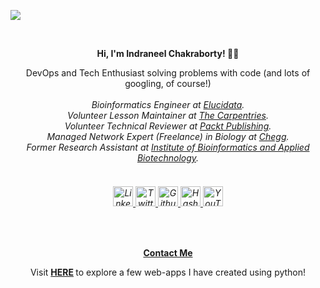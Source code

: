 ![](https://komarev.com/ghpvc/?username=ineelhere&color=red) <div class="container">
  <br>
  <p align='center'>
    <strong> Hi, I'm Indraneel Chakraborty! 👨‍💻 </strong>
  </p>
  <p align='center'>DevOps and Tech Enthusiast solving problems with code (and lots of googling, of course!) <br>
    <br>
    <i>
      Bioinformatics Engineer at <a href="https://elucidata.io/" target="_blank">Elucidata</a>. <br>
      Volunteer Lesson Maintainer at <a href="https://carpentries.org/" target="_blank">The Carpentries</a>. <br>
      Volunteer Technical Reviewer at <a href="https://www.packtpub.com/" target="_blank">Packt Publishing</a>. <br>
      Managed Network Expert (Freelance) in Biology at <a href="https://www.chegg.com/" target="_blank">Chegg</a>. <br>
      Former Research Assistant at <a href="https://www.ibab.ac.in/" target="_blank">Institute of Bioinformatics and Applied Biotechnology</a>. <br>
    </i>
  </p>
  <h6 class="jumbotron-heading" align='center'>
    <br>
    <!-- <p align="center"><a href="https://www.coursera.org/account/accomplishments/specialization/certificate/XS836E7PPVZD" target="_blank"><img src="https://images.credly.com/images/75a78e9d-9a9b-4b62-906d-8a48017e2afe/Google_Certs_DA.png" alt="GDAPC" width="200" height="200"></a><br><br> Recently completed the Google Data Analytics Professional Certificate on Coursera </p><br><br>  -->
    <a href="https://www.linkedin.com/in/indraneelchakraborty/" target="_blank">
      <img src="https://static-exp1.licdn.com/sc/h/al2o9zrvru7aqj8e1x2rzsrca" alt="Linkedin" width="32" height="32">
    </a>
    <a href="https://sites.google.com/view/indraneelchakraborty" target="_blank">
<!--       <img width="32" height="32" src="https://lh3.googleusercontent.com/mjVS_Izc6fGAvuaT0v--gb2so5mZvAbI5EUMUB41cWB7tpy81trBCR8rIlj8NoKgPzDWGN-Hs97NlW0T9W57YJ5z9A8QQWwXUYa_Zg=h120" alt="Google Sites"> -->
    </a>
    <a href="https://twitter.com/ineelhere" target="_blank">
      <img src="https://abs.twimg.com/favicons/twitter.ico" alt="Twitter" width="32" height="32">
    </a>    
    <a href="https://github.com/ineelhere" target="_blank">
      <img width="32" height="32" src="https://github.com/fluidicon.png" alt="Github">
    </a>
     <a href="https://indraneel.hashnode.dev/" target="_blank">
      <img width="32" height="32" src="https://cdn.hashnode.com/res/hashnode/image/upload/v1611902473383/CDyAuTy75.png" alt="Hashnode">
    </a>
    <a href="https://www.youtube.com/channel/UCbIMzl7rOj0FkamVf_aBM8w" target="_blank">
      <img src="https://www.youtube.com/s/desktop/28b67e7f/img/favicon_48.png" alt="YouTube" width="32" height="32">
    </a>
  </h6>
  <br>
  <p align=center>
    <a href="https://docs.google.com/forms/d/e/1FAIpQLSeZuuBTcglrHmKFfTwZ66HdHVYKge6kJ3cAtSCdF7e_8NMypg/viewform" class="btn btn-outline-success" target="_blank">
      <strong>Contact Me</strong>
    </a>
  </p>
</div>
</section>
</main>
<p align='center'> Visit <strong>
    <a href="https://ineelhere.streamlitapp.com" target="_blank">HERE</a>
  </strong> to explore a few web-apps I have created using python! </p>
<!-- <p align="center"><img src="https://github-readme-stats.vercel.app/api?username=ineelhere&show_icons=true&theme=algolia" width = 390px alt="indraneel-chakraborty"></p> -->
